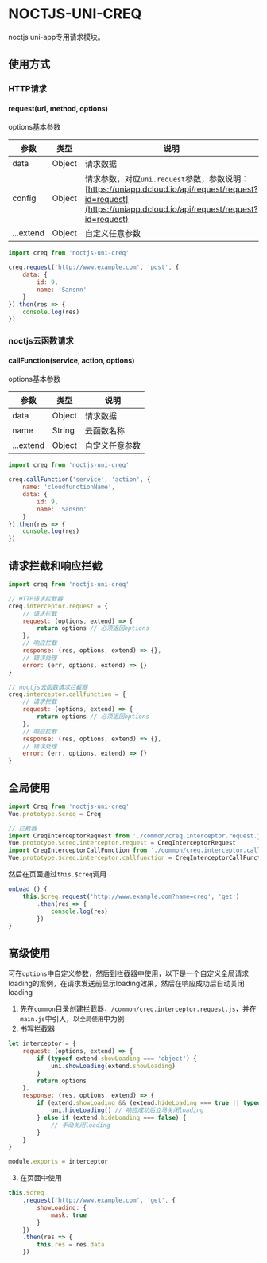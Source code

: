 # NOCTJS-UNI-CREQ

noctjs uni-app专用请求模块。

## 使用方式
### HTTP请求
#### request(url, method, options)
options基本参数

|参数|类型|说明|
|--	|--	|--	|
|data|Object|请求数据|
|config|Object|请求参数，对应`uni.request`参数，参数说明：[https://uniapp.dcloud.io/api/request/request?id=request](https://uniapp.dcloud.io/api/request/request?id=request)|
|...extend|Object|自定义任意参数|

```javascript
import creq from 'noctjs-uni-creq'

creq.request('http://www.example.com', 'post', {
	data: {
		id: 9,
		name: 'Sansnn'
	}
}).then(res => {
	console.log(res)
})
```

### noctjs云函数请求
#### callFunction(service, action, options)
options基本参数

|参数|类型|说明|
|--	|--	|--	|
|data|Object|请求数据|
|name|String|云函数名称|
|...extend|Object|自定义任意参数|

```javascript
import creq from 'noctjs-uni-creq'

creq.callFunction('service', 'action', {
	name: 'cloudfunctionName',
	data: {
		id: 9,
		name: 'Sansnn'
	}
}).then(res => {
	console.log(res)
})
```

## 请求拦截和响应拦截
```javascript
import creq from 'noctjs-uni-creq'

// HTTP请求拦截器
creq.interceptor.request = {
	// 请求拦截
	request: (options, extend) => {
		return options // 必须返回options
	},
	// 响应拦截
	response: (res, options, extend) => {},
	// 错误处理
	error: (err, options, extend) => {}
}

// noctjs云函数请求拦截器
creq.interceptor.callfunction = {
	// 请求拦截
	request: (options, extend) => {
		return options // 必须返回options
	},
	// 响应拦截
	response: (res, options, extend) => {},
	// 错误处理
	error: (err, options, extend) => {}
}
```

## 全局使用
```javascript
import Creq from 'noctjs-uni-creq'
Vue.prototype.$creq = Creq

// 拦截器
import CreqInterceptorRequest from './common/creq.interceptor.request.js'
Vue.prototype.$creq.interceptor.request = CreqInterceptorRequest
import CreqInterceptorCallFunction from './common/creq.interceptor.callfunction.js'
Vue.prototype.$creq.interceptor.callfunction = CreqInterceptorCallFunction
```
然后在页面通过`this.$creq`调用
```javascript
onLoad () {
	this.$creq.request('http://www.example.com?name=creq', 'get')
		.then(res => {
			console.log(res)
		})
}
```

## 高级使用
可在`options`中自定义参数，然后到拦截器中使用，以下是一个自定义全局请求loading的案例，在请求发送前显示loading效果，然后在响应成功后自动关闭loading  
1. 先在`common`目录创建拦截器，`/common/creq.interceptor.request.js`，并在`main.js`中引入，以`全局使用`中为例  
2. 书写拦截器

```javascript
let interceptor = {
	request: (options, extend) => {
		if (typeof extend.showLoading === 'object') {
			uni.showLoading(extend.showLoading)
		}
		return options
	},
	response: (res, options, extend) => {
		if (extend.showLoading && (extend.hideLoading === true || typeof extend.hideLoading === 'undefined')) {
			uni.hideLoading() // 响应成功后立马关闭loading
		} else if (extend.hideLoading === false) {
			// 手动关闭loading
		}
	}
}

module.exports = interceptor
```

3. 在页面中使用

```javascript
this.$creq
	.request('http://www.example.com', 'get', {
		showLoading: {
			mask: true
		}
	})
	.then(res => {
		this.res = res.data
	})
```
